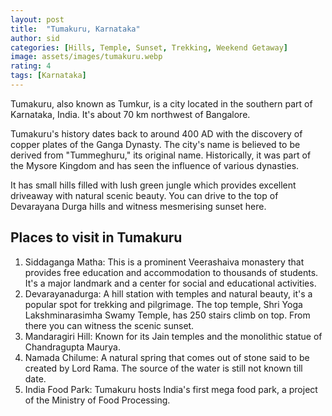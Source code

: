 ```yaml
---
layout: post
title:  "Tumakuru, Karnataka"
author: sid
categories: [Hills, Temple, Sunset, Trekking, Weekend Getaway]
image: assets/images/tumakuru.webp
rating: 4
tags: [Karnataka]
---
```

Tumakuru, also known as Tumkur, is a city located in the southern part of Karnataka, India. It's about 70 km northwest of Bangalore. 

Tumakuru's history dates back to around 400 AD with the discovery of copper plates of the Ganga Dynasty. The city's name is believed to be derived from "Tummeghuru," its original name. Historically, it was part of the Mysore Kingdom and has seen the influence of various dynasties. 

It has small hills filled with lush green jungle which provides excellent driveaway with natural scenic beauty. You can drive to the top of Devarayana Durga hills and witness mesmerising sunset here.

<h2>Places to visit in Tumakuru</h2>

1. Siddaganga Matha: This is a prominent Veerashaiva monastery that provides free education and accommodation to thousands of students. It's a major landmark and a center for social and educational activities.
2. Devarayanadurga: A hill station with temples and natural beauty, it's a popular spot for trekking and pilgrimage. The top temple, Shri Yoga Lakshminarasimha Swamy Temple, has 250 stairs climb on top. From there you can witness the scenic sunset.
3. Mandaragiri Hill: Known for its Jain temples and the monolithic statue of Chandragupta Maurya.
4. Namada Chilume: A natural spring that comes out of stone said to be created by Lord Rama. The source of the water is still not known till date.
5. India Food Park: Tumakuru hosts India's first mega food park, a project of the Ministry of Food Processing.



